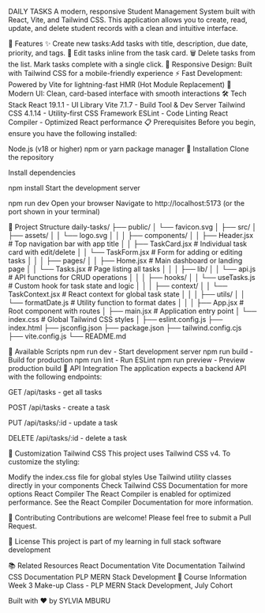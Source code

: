 DAILY TASKS
A modern, responsive Student Management System built with React, Vite, and Tailwind CSS. This application allows you to create, read, update, and delete student records with a clean and intuitive interface.

🚀 Features
✨ Create new tasks:Add tasks with title, description, due date, priority, and tags.
📝 Edit tasks inline from the task card.
🗑️ Delete tasks from the list.
Mark tasks complete with a single click.
📱 Responsive Design: Built with Tailwind CSS for a mobile-friendly experience
⚡ Fast Development: Powered by Vite for lightning-fast HMR (Hot Module Replacement)
🎨 Modern UI: Clean, card-based interface with smooth interactions
🛠️ Tech Stack
React 19.1.1 - UI Library
Vite 7.1.7 - Build Tool & Dev Server
Tailwind CSS 4.1.14 - Utility-first CSS Framework
ESLint - Code Linting
React Compiler - Optimized React performance
📋 Prerequisites
Before you begin, ensure you have the following installed:

Node.js (v18 or higher)
npm or yarn package manager
🔧 Installation
Clone the repository

Install dependencies

npm install
Start the development server

npm run dev
Open your browser Navigate to http://localhost:5173 (or the port shown in your terminal)

📁 Project Structure
daily-tasks/
├── public/
│   └── favicon.svg
│
├── src/
│   ├── assets/
│   │   └── logo.svg
│   │
│   ├── components/
│   │   ├── Header.jsx          # Top navigation bar with app title
│   │   ├── TaskCard.jsx        # Individual task card with edit/delete
│   │   └── TaskForm.jsx        # Form for adding or editing tasks
│   │
│   ├── pages/
│   │   ├── Home.jsx            # Main dashboard or landing page
│   │   └── Tasks.jsx           # Page listing all tasks
│   │
│   ├── lib/
│   │   └── api.js              # API functions for CRUD operations
│   │
│   ├── hooks/
│   │   └── useTasks.js         # Custom hook for task state and logic
│   │
│   ├── context/
│   │   └── TaskContext.jsx     # React context for global task state
│   │
│   ├── utils/
│   │   └── formatDate.js       # Utility function to format dates
│   │
│   ├── App.jsx                 # Root component with routes
│   ├── main.jsx                # Application entry point
│   └── index.css               # Global Tailwind CSS styles
│
├── eslint.config.js
├── index.html
├── jsconfig.json
├── package.json
├── tailwind.config.cjs
├── vite.config.js
└── README.md

🎯 Available Scripts
npm run dev - Start development server
npm run build - Build for production
npm run lint - Run ESLint
npm run preview - Preview production build
🔌 API Integration
The application expects a backend API with the following endpoints:

GET /api/tasks - get all tasks

POST /api/tasks - create a task

PUT /api/tasks/:id - update a task

DELETE /api/tasks/:id - delete a task

🎨 Customization
Tailwind CSS
This project uses Tailwind CSS v4. To customize the styling:

Modify the index.css file for global styles
Use Tailwind utility classes directly in your components
Check Tailwind CSS Documentation for more options
React Compiler
The React Compiler is enabled for optimized performance. See the React Compiler Documentation for more information.

🤝 Contributing
Contributions are welcome! Please feel free to submit a Pull Request.

📝 License
This project is part of my learning in full stack software development

📚 Related Resources
React Documentation
Vite Documentation
Tailwind CSS Documentation
PLP MERN Stack Development
👥 Course Information
Week 3 Make-up Class - PLP MERN Stack Development, July Cohort


Built with ❤️ by SYLVIA MBURU